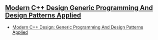 ## [Modern C++ Design Generic Programming And Design Patterns Applied](https://github.com/ZigaSajovic/Readings/tree/master/Software_Design/Modern_C++_Design_Generic_Programming_And_Design_Patterns_Applied)
* [Modern C++ Design: Generic Programming And Design Patterns Applied](https://github.com/ZigaSajovic/Readings/tree/master/Software_Design/Modern_C++_Design_Generic_Programming_And_Design_Patterns_Applied/Modern_C++_Design:_Generic_Programming_And_Design_Patterns_Applied.pdf)
